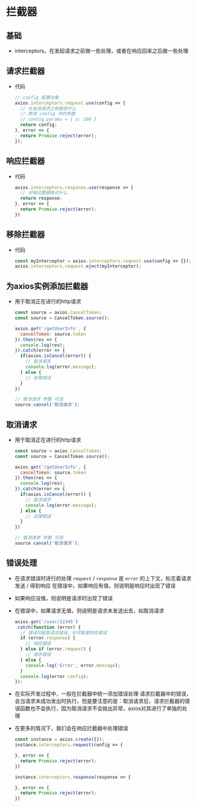 # 拦截器

## 基础

+ interceptors，在发起请求之前做一些处理，或者在响应回来之后做一些处理

## 请求拦截器

+ 代码

  ```js
  // config 配置对象
  axios.interceptors.request.use(config => {
    // 在发送请求之前做些什么
    // 修改 config 中的参数
    // config.params = { a: 100 }
    return config;
  }, error => {
    return Promise.reject(error);
  });
  ```

## 响应拦截器

+ 代码

  ```js
  axios.interceptors.response.use(response => {
    // 对响应数据做点什么
    return response;
  }, error => {
    return Promise.reject(error);
  })
  ```

## 移除拦截器

+ 代码

  ```js
  const myInterceptor = axios.interceptors.request.use(config => {});
  axios.interceptors.request.eject(myInterceptor);
  ```

## 为axios实例添加拦截器

+ 用于取消正在进行的http请求

  ```js
  const source = axios.CancelToken;
  const source = CancelToken.source();

  axios.get('/getUserInfo', {
    cancelToken: source.token
  }).then(res => {
    console.log(res);
  }).catch(error => {
    if(axios.isCancel(error)) {
      // 取消请求
      console.log(error.message);
    } else {
      // 处理错误
    }
  })

  // 取消请求 参数 可选
  source.cancel('取消请求');
  ```

## 取消请求

+ 用于取消正在进行的http请求

  ```js
  const source = axios.CancelToken;
  const source = CancelToken.source();

  axios.get('/getUserInfo', {
    cancelToken: source.token
  }).then(res => {
    console.log(res);
  }).catch(error => {
    if(axios.isCancel(error)) {
      // 取消请求
      console.log(error.message);
    } else {
      // 处理错误
    }
  })

  // 取消请求 参数 可选
  source.cancel('取消请求');
  ```

## 错误处理

+ 在请求错误时进行的处理 `request` / `response` 是 `error` 的上下文，标志着请求发送 / 得到响应 在错误中，如果响应有值，则说明是响应时出现了错误

+ 如果响应没值，则说明是请求时出现了错误

+ 在错误中，如果请求无值，则说明是请求未发送出去，如取消请求

  ```js
  axios.get('/user/12345')
  .catch(function (error) {
    // 错误可能是请求错误，也可能是响应错误
    if (error.response) {
      // 响应错误
    } else if (error.request) {
      // 请求错误
    } else {
      console.log('Error', error.message);
    }
    console.log(error.config);
  });
  ```

+ 在实际开发过程中，一般在拦截器中统一添加错误处理 请求拦截器中的错误，会当请求未成功发出时执行，但是要注意的是：取消请求后，请求拦截器的错误函数也不会执行，因为取消请求不会抛出异常，axios对其进行了单独的处理

+ 在更多的情况下，我们会在响应拦截器中处理错误

  ```js
  const instance = axios.create({});
  instance.interceptors.request(config => {

  }, error => {
    return Promise.reject(error);
  })

  instance.interceptors.response(response => {

  }, error => {
    return Promise.reject(error);
  })
  ```
